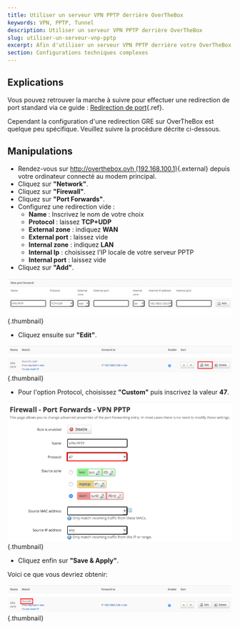 ```yaml
---
title: Utiliser un serveur VPN PPTP derrière OverTheBox
keywords: VPN, PPTP, Tunnel
description: Utiliser un serveur VPN PPTP derrière OverTheBox
slug: utiliser-un-serveur-vnp-pptp
excerpt: Afin d'utiliser un serveur VPN PPTP derrière votre OverTheBox, il faut évidement une redirection du port TCP (par défaut le 1723). Cependant il faut aussi une redirection GRE.  Ce guide vous montre comment effectuer cette dernière manipulation sur l'OverTheBox.
section: Configurations techniques complexes
---
```



## Explications
Vous pouvez retrouver la marche à suivre pour effectuer une redirection de port standard via ce guide : [Redirection de port](https://docs.ovh.com/fr/overthebox/redirection-de-port/){.ref}.

Cependant la configuration d'une redirection GRE sur OverTheBox est quelque peu spécifique. Veuillez suivre la procédure décrite ci-dessous.


## Manipulations
- Rendez-vous sur [http://overthebox.ovh (192.168.100.1)](http://overthebox.ovh){.external} depuis votre ordinateur connecté au modem principal.
- Cliquez sur **"Network"**.
- Cliquez sur **"Firewall"**.
- Cliquez sur **"Port Forwards"**.
- Configurez une redirection vide :
    - **Name** : Inscrivez le nom de votre choix
    - **Protocol** : laissez **TCP+UDP**
    - **External zone** : indiquez **WAN**
    - **External port** : laissez vide
    - **Internal zone** : indiquez **LAN**
    - **Internal Ip** : choisissez l'IP locale de votre serveur PPTP
    - **Internal port** : laissez vide
- Cliquez sur **"Add"**.

![overthebox](images/Forward1.png){.thumbnail}

- Cliquez ensuite sur **"Edit"**.

![overthebox](images/Forward2.png){.thumbnail}

- Pour l'option Protocol, choisissez **"Custom"** puis inscrivez la valeur **47**.

![overthebox](images/Forward3.png){.thumbnail}

- Cliquez enfin sur **"Save & Apply"**.

Voici ce que vous devriez obtenir:


![overthebox](images/Forward4.png){.thumbnail}